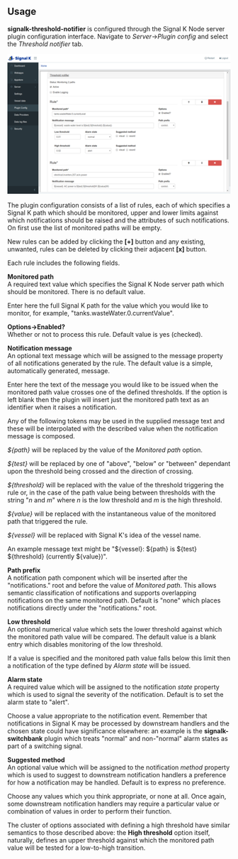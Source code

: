 ## Usage

 __signalk-threshold-notifier__ is configured through the Signal K Node server
plugin configuration interface.
Navigate to _Server_->_Plugin config_ and select the _Threshold notifier_ tab.

![Configuration panel](readme/config.png)

The plugin configuration consists of a list of rules, each of which specifies
a Signal K path which should be monitored, upper and lower limits against
which notifications should be raised and the attributes of such notifications.
On first use the list of monitored paths will be empty.

New rules can be added by clicking the __[+]__ button and any existing,
unwanted, rules can be deleted by clicking their adjacent __[x]__ button.

Each rule includes the following fields.

__Monitored path__  
A required text value which specifies the Signal K Node server path which
should be monitored.
There is no default value.

Enter here the full Signal K path for the value which you would like to
monitor, for example, "tanks.wasteWater.0.currentValue".

__Options->Enabled?__  
Whether or not to process this rule.
Default value is yes (checked).

__Notification message__  
An optional text message which will be assigned to the message property of
all notifications generated by the rule.
The default value is a simple, automatically generated, message.

Enter here the text of the message you would like to be issued when the
monitored path value crosses one of the defined thresholds.
If the option is left blank then the plugin will insert just the monitored
path text as an identifier when it raises a notification.

Any of the following tokens may be used in the supplied message text and these
will be interpolated with the described value when the notification message is
composed.

_${path}_ will be replaced by the value of the _Monitored path_ option.

_${test}_ will be replaced by one of "above", "below" or "between" dependant
upon the threshold being crossed and the direction of crossing.

_${threshold}_ will be replaced with the value of the threshold triggering the
rule or, in the case of the path value being between thresholds with the
string "_n_ and _m_" where _n_ is the low threshold and _m_ is the high
threshold.

_${value}_ will be replaced with the instantaneous value of the monitored path
that triggered the rule.

_${vessel}_ will be replaced with Signal K's idea of the vessel name.

An example message text might be "${vessel}: ${path} is ${test} ${threshold} (currently ${value})".

__Path prefix__  
A notification path component which will be inserted after the "notifications."
root and before the value of _Monitored path_.
This allows semantic classification of notifications and supports overlapping
notifications on the same monitored path.
Default is "none" which places notifications directly under the "notifications."
root. 

__Low threshold__  
An optional numerical value which sets the lower threshold against which the
monitored path value will be compared.
The default value is a blank entry which disables monitoring of the low
threshold.

If a value is specified and the monitored path value falls below this limit
then a notification of the type defined by _Alarm state_ will be issued.

__Alarm state__  
A required value which will be assigned to the notification _state_ property
which is used to signal the severity of the notification.
Default is to set the alarm state to "alert".

Choose a value appropriate to the notification event.
Remember that notifications in Signal K may be processed by downstream handlers
and the chosen state could have significance elsewhere: an example is the
__signalk-switchbank__ plugin which treats "normal" and non-"normal" alarm
states as part of a switching signal.

__Suggested method__  
An optional value which will be assigned to the notification _method_ property
which is used to suggest to downstream notification handlers a preference for
how a notification may be handled.
Default is to express no preference.

Choose any values which you think appropriate, or none at all.
Once again, some downstream notification handlers may require a particular
value or combination of values in order to perform their function.

The cluster of options associated with defining a high threshold have similar
semantics to those described above: the __High threshold__ option itself,
naturally, defines an upper threshold against which the monitored path value
will be tested for a low-to-high transition.

